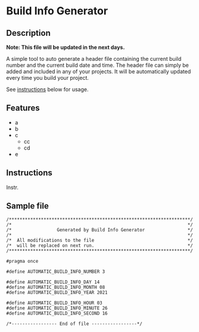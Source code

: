 # Build Info Generator

## Description

**Note: This file will be updated in the next days.**

A simple tool to auto generate a header file containing the current build number and the current build date and time.
The header file can simply be added and included in any of your projects. It will be automatically updated every time you build your project.

See [instructions](#Instructions) below for usage.

## Features
- a
- b
- c
  - cc
  - cd
- e


## Instructions

Instr.

## Sample file

~~~{.cpp}
/********************************************************************/
/*                                                                  */
/*                 Generated by Build Info Generator                */
/*                                                                  */
/*  All modifications to the file                                   */
/*  will be replaced on next run.                                   */
/********************************************************************/

#pragma once

#define AUTOMATIC_BUILD_INFO_NUMBER 3

#define AUTOMATIC_BUILD_INFO_DAY 14
#define AUTOMATIC_BUILD_INFO_MONTH 08
#define AUTOMATIC_BUILD_INFO_YEAR 2021

#define AUTOMATIC_BUILD_INFO_HOUR 03
#define AUTOMATIC_BUILD_INFO_MINUTE 26
#define AUTOMATIC_BUILD_INFO_SECOND 16

/*----------------- End of file -----------------*/
~~~
